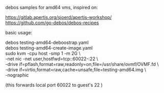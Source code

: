 debos samples for amd64 vms, inspired on:

https://gitlab.apertis.org/sjoerd/apertis-workshop/  
https://github.com/go-debos/debos-recipes  

basic usage:

debos testing-amd64-deboostrap.yaml  
debos testing-amd64-create-image.yaml  
sudo kvm -cpu host -smp 1 -m 2G \  
-net nic -net user,hostfwd=tcp::60022-:22 \  
-drive if=pflash,format=raw,readonly=on,file=/usr/share/ovmf/OVMF.fd \  
-drive if=virtio,format=raw,cache=unsafe,file=testing-amd64.img \  
-nographic  

(this forwards local port 60022 to guest's 22 )  

